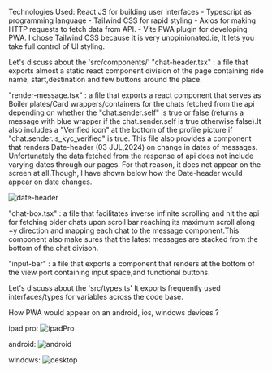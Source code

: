 Technologies Used:
React JS for building user interfaces - Typescript as programming language - Tailwind CSS for rapid styling - Axios for making HTTP requests to fetch data from API. - Vite PWA plugin for developing PWA.
I chose Tailwind CSS because it is very unopinionated.ie, It lets you take full control of UI styling.

Let's discuss about the 'src/components/'
"chat-header.tsx" : a file that exports almost a static react component division of the page containing ride name, start,destination and few buttons around the place.

"render-message.tsx" : a file that exports a react component that serves as Boiler plates/Card wrappers/containers for the chats fetched from the api depending on whether the "chat.sender.self" is true or false (returns a message with blue wrapper if the chat.sender.self is true otherwise false).It also includes a "Verified icon" at the bottom of the profile picture if "chat.sender.is_kyc_verified" is true. This file also provides a component that renders Date-header (03 JUL,2024) on change in dates of messages. Unfortunately the data fetched from the response of api does not include varying dates through our pages. For that reason, it does not appear on the screen at all.Though, I have shown below how the Date-header would appear on date changes.

![date-header](https://github.com/YashwantOstwal/-CoRiderAssignment/assets/140978232/6c1c4a9e-5380-480e-a05d-06a1389074d2)


"chat-box.tsx" : a file that facilitates inverse infinite scrolling and hit the api for fetching older chats upon scroll bar reaching its maximum scroll along +y direction and mapping each chat to the message component.This component also make sures that the latest messages are stacked from the bottom of the chat divison.

"input-bar" : a file that exports a component that renders at the bottom of the view port containing input space,and functional buttons.

Let's discuss about the 'src/types.ts'
It exports frequently used interfaces/types for variables across the code base.

How PWA would appear on an android, ios, windows devices ?

ipad pro:
![ipadPro](https://github.com/YashwantOstwal/-CoRiderAssignment/assets/140978232/64e1333d-b213-4bee-ad35-46aa80b63408)

android:
![android](https://github.com/YashwantOstwal/-CoRiderAssignment/assets/140978232/6c8db019-cb08-47a1-853b-0c06cd9a6e71)

windows:
![desktop](https://github.com/YashwantOstwal/-CoRiderAssignment/assets/140978232/9a3dbdf3-792a-40fb-9b6f-11ce39fa5d8e)





